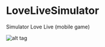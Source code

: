 LoveLiveSimulator
=================

Simulator Love Live (mobile game)

![alt tag](http://i.imgur.com/NdPrgbQ.png)
